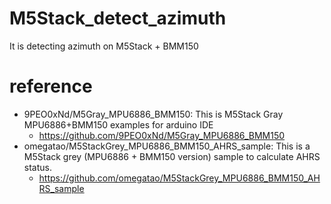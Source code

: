 # M5Stack_detect_azimuth
It is detecting azimuth on M5Stack + BMM150

# reference
- 9PEO0xNd/M5Gray_MPU6886_BMM150: This is M5Stack Gray MPU6886+BMM150 examples for arduino IDE
  - https://github.com/9PEO0xNd/M5Gray_MPU6886_BMM150
- omegatao/M5StackGrey_MPU6886_BMM150_AHRS_sample: This is a M5Stack grey (MPU6886 + BMM150 version) sample to calculate AHRS status.
  - https://github.com/omegatao/M5StackGrey_MPU6886_BMM150_AHRS_sample

